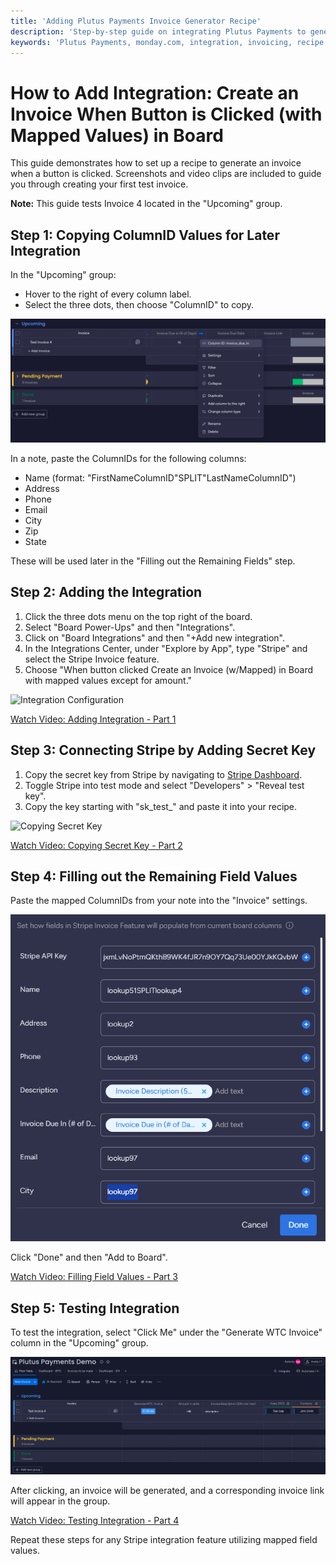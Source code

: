 ```yaml
---
title: 'Adding Plutus Payments Invoice Generator Recipe'
description: 'Step-by-step guide on integrating Plutus Payments to generate invoices by clicking a button in a monday.com board'
keywords: 'Plutus Payments, monday.com, integration, invoicing, recipe, button click, Stripe, automation, documentation'
---
```


# How to Add Integration: Create an Invoice When Button is Clicked (with Mapped Values) in Board

This guide demonstrates how to set up a recipe to generate an invoice when a button is clicked. Screenshots and video clips are included to guide you through creating your first test invoice. 

**Note:** This guide tests Invoice 4 located in the "Upcoming" group.

## Step 1: Copying ColumnID Values for Later Integration

In the "Upcoming" group:

- Hover to the right of every column label.
- Select the three dots, then choose "ColumnID" to copy.

![ColumnID Copying](/img/when_buton_clicked_mapped/52.png)

In a note, paste the ColumnIDs for the following columns:

- Name (format: "FirstNameColumnID"SPLIT"LastNameColumnID")
- Address
- Phone
- Email
- City
- Zip
- State

These will be used later in the "Filling out the Remaining Fields" step.

## Step 2: Adding the Integration

1. Click the three dots menu on the top right of the board.
2. Select "Board Power-Ups" and then "Integrations".
3. Click on "Board Integrations" and then "+Add new integration".
4. In the Integrations Center, under "Explore by App", type "Stripe" and select the Stripe Invoice feature.
5. Choose "When button clicked Create an Invoice (w/Mapped) in Board with mapped values except for amount."

![Integration Configuration](../img/plutus/when_buton_clicked_mapped/When%20button%20clicked%20wmapped%20values%20screenshot%2045.png)

[Watch Video: Adding Integration - Part 1](https://youtu.be/BLMC4s3BG-E)

## Step 3: Connecting Stripe by Adding Secret Key

1. Copy the secret key from Stripe by navigating to [Stripe Dashboard](https://dashboard.stripe.com/dashboard).
2. Toggle Stripe into test mode and select "Developers" > "Reveal test key".
3. Copy the key starting with "sk_test_" and paste it into your recipe.

![Copying Secret Key](../img/plutus/when_buton_clicked_mapped/When%20button%20clicked%20wmapped%20screenshot%2050.png)

[Watch Video: Copying Secret Key - Part 2](https://www.youtube.com/watch?v=roijLB8hf78)

## Step 4: Filling out the Remaining Field Values

Paste the mapped ColumnIDs from your note into the "Invoice" settings.

![Filling Field Values](/img/when_buton_clicked_mapped/58.png)

Click "Done" and then "Add to Board".

[Watch Video: Filling Field Values - Part 3](https://www.youtube.com/watch?v=ZbnRcGtZBdo)

## Step 5: Testing Integration

To test the integration, select "Click Me" under the "Generate WTC Invoice" column in the "Upcoming" group.

![Testing Integration](/img/when_buton_clicked_mapped/61.png)

After clicking, an invoice will be generated, and a corresponding invoice link will appear in the group.

[Watch Video: Testing Integration - Part 4](https://www.youtube.com/watch?v=P-yBgAPWp-o)

Repeat these steps for any Stripe integration feature utilizing mapped field values.
